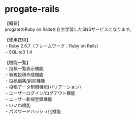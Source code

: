 # progate-rails


【概要】  
progateのRuby on Railsを自主学習したSNSサービスになります。

【使用技術】  
・Ruby 2.6.7（フレームワーク：Ruby on Rails）  
・SQLite3 1.4

【機能一覧】  
・投稿一覧表示機能  
・新規投稿作成機能  
・投稿編集/削除機能  
・投稿データ制限機能(バリデーション)  
・ユーザーログイン/ログアウト機能  
・ユーザー新規登録機能  
・いいね機能  
・パスワードハッシュ化機能  

